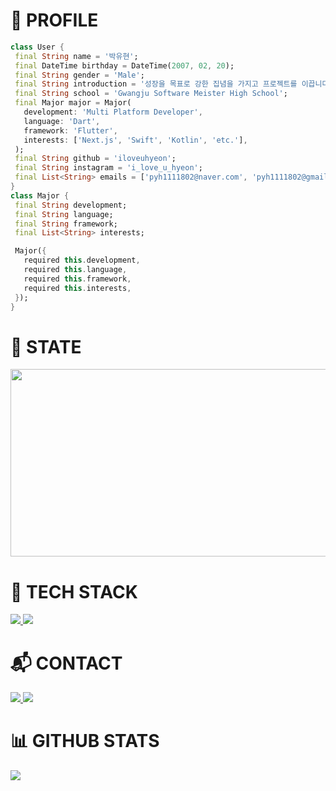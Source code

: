 <h1 align="left">👋 PROFILE</h1>

 ```dart
 class User {
  final String name = '박유현';
  final DateTime birthday = DateTime(2007, 02, 20);
  final String gender = 'Male';
  final String introduction = '성장을 목표로 강한 집념을 가지고 프로젝트를 이끕니다.';
  final String school = 'Gwangju Software Meister High School';
  final Major major = Major(
    development: 'Multi Platform Developer',
    language: 'Dart',
    framework: 'Flutter',
    interests: ['Next.js', 'Swift', 'Kotlin', 'etc.'],
  );
  final String github = 'iloveuhyeon';
  final String instagram = 'i_love_u_hyeon';
  final List<String> emails = ['pyh1111802@naver.com', 'pyh1111802@gmail.com'];
}
class Major {
  final String development;
  final String language;
  final String framework;
  final List<String> interests;

  Major({
    required this.development,
    required this.language,
    required this.framework,
    required this.interests,
  });
}

```

<h1 align="left">🌱 STATE</h1>

<p align="left">
  <a href="https://github.com/devxb/gitanimals" target="_blank">
    <img src="https://render.gitanimals.org/farms/iloveuhyeon" width="600" height="300" />
  </a>
</p>


<h1 align="left">🚀 TECH STACK</h1>

<p align="left">
  <a href="https://flutter.dev" target="_blank">
    <img src="https://img.shields.io/badge/Flutter-2ECCFA?style=flat-square&logo=Flutter&logoColor=FFFFFF"/>
  </a>
  <a href="https://dart.dev" target="_blank">
    <img src="https://img.shields.io/badge/Dart-0175C2?style=flat-square&logo=Dart&logoColor=FFFFFF"/>
  </a>
</p>



<h1 align="left">📬 CONTACT</h1>

<p align="left">
  <a href="https://www.instagram.com/i_love_u_hyeon/" target="_blank">
    <img src="https://img.shields.io/badge/Instagram-E4405F?style=flat-square&logo=Instagram&logoColor=FFFFFF"/>
  </a>
  <a href="https://discord.com" target="_blank">
    <img src="https://img.shields.io/badge/Discord : iloveuhyeon-5865F2?style=flat-square&logo=Discord&logoColor=FFFFFF"/>
  </a>
</p>



<h1 align="left">📊 GITHUB STATS</h1>

<p align="left">
  <a href="https://github.com/iloveuhyeon/github-readme-stats" target="_blank">
    <img src="https://github-readme-stats.vercel.app/api/top-langs/?username=iloveuhyeon&layout=compact&theme=dark" />
  </a>
</p>
